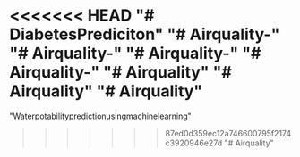 <<<<<<< HEAD
"# DiabetesPrediciton" 
"# Airquality-" 
"# Airquality-" 
"# Airquality-" 
"# Airquality-" 
"# Airquality" 
"# Airquality" 
"# Airquality" 
=======
 "Waterpotabilitypredictionusingmachinelearning"
 
>>>>>>> 87ed0d359ec12a746600795f2174c3920946e27d
"# Airquality" 

